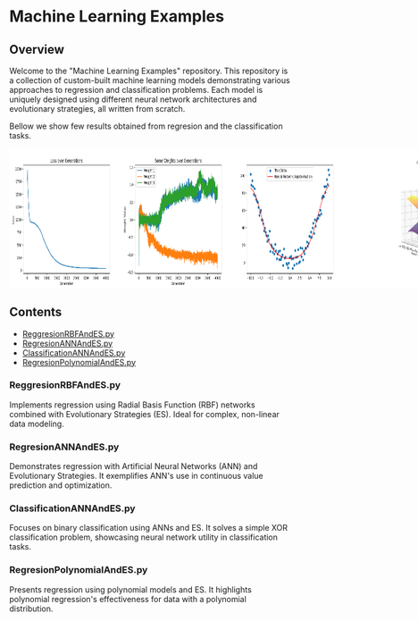 # Machine Learning Examples

## Overview

Welcome to the "Machine Learning Examples" repository. This repository is a collection of custom-built machine learning models demonstrating various approaches to regression and classification problems. Each model is uniquely designed using different neural network architectures and evolutionary strategies, all written from scratch.

Bellow we show few results obtained from regresion and the classification tasks.
<div style="display: flex; justify-content: space-between;">
  <img src="docs/loss.png" alt="Representation of the Task Problem" width="200"/>
  <img src="docs/parameters.png" alt="Representation of the Task Problem" width="200"/>
  <img src="docs/regression.png" alt="Representation of the Task Problem" width="200"/>
  <img src="docs/classification.png" alt="Representation of the Task Problem" width="700"/>
</div>


## Contents

- [ReggresionRBFAndES.py](#reggresionrbfandespy)
- [RegresionANNAndES.py](#regresionannandespy)
- [ClassificationANNAndES.py](#classificationannandespy)
- [RegresionPolynomialAndES.py](#regresionpolynomialandespy)

### ReggresionRBFAndES.py

Implements regression using Radial Basis Function (RBF) networks combined with Evolutionary Strategies (ES). Ideal for complex, non-linear data modeling.

### RegresionANNAndES.py

Demonstrates regression with Artificial Neural Networks (ANN) and Evolutionary Strategies. It exemplifies ANN's use in continuous value prediction and optimization.

### ClassificationANNAndES.py

Focuses on binary classification using ANNs and ES. It solves a simple XOR classification problem, showcasing neural network utility in classification tasks.

### RegresionPolynomialAndES.py

Presents regression using polynomial models and ES. It highlights polynomial regression's effectiveness for data with a polynomial distribution.
